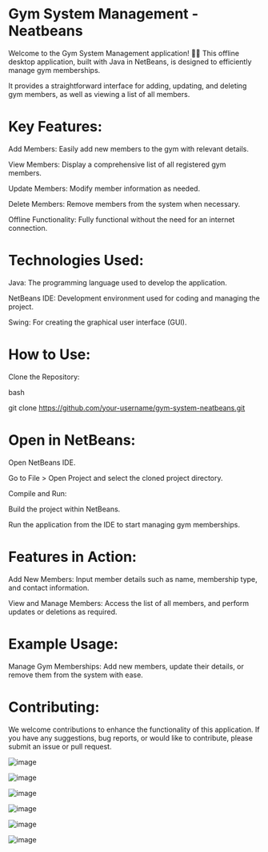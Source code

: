 # Gym System Management - Neatbeans
Welcome to the Gym System Management application! 🏋️‍♂️ This offline desktop application, built with Java in NetBeans, is designed to efficiently manage gym memberships.

It provides a straightforward interface for adding, updating, and deleting gym members, as well as viewing a list of all members.

# Key Features:
Add Members: Easily add new members to the gym with relevant details.

View Members: Display a comprehensive list of all registered gym members.

Update Members: Modify member information as needed.

Delete Members: Remove members from the system when necessary.

Offline Functionality: Fully functional without the need for an internet connection.

# Technologies Used:
Java: The programming language used to develop the application.

NetBeans IDE: Development environment used for coding and managing the project.

Swing: For creating the graphical user interface (GUI).

# How to Use:
Clone the Repository:

bash

git clone https://github.com/your-username/gym-system-neatbeans.git

# Open in NetBeans:

Open NetBeans IDE.

Go to File > Open Project and select the cloned project directory.

Compile and Run:

Build the project within NetBeans.

Run the application from the IDE to start managing gym memberships.

# Features in Action:
Add New Members: Input member details such as name, membership type, and contact information.

View and Manage Members: Access the list of all members, and perform updates or deletions as required.

# Example Usage:
Manage Gym Memberships: Add new members, update their details, or remove them from the system with ease.

# Contributing:
We welcome contributions to enhance the functionality of this application. If you have any suggestions, bug reports, or would like to contribute, please submit an issue or pull request.



![image](https://github.com/user-attachments/assets/dc1e5229-e3dc-41aa-a178-afe8b2a275f7)


![image](https://github.com/user-attachments/assets/220578a5-3ba1-4657-8d88-55d123235d85)


![image](https://github.com/user-attachments/assets/af7e59b9-48ff-42bf-9f31-2d78a6663598)


![image](https://github.com/user-attachments/assets/3de64aef-fec2-40be-9334-817fe195d7db)


![image](https://github.com/user-attachments/assets/4c0f7915-208e-4a90-a158-3f4e56bfdbb8)


![image](https://github.com/user-attachments/assets/f87e3f35-6769-496d-a584-b5e4724e5b46)




